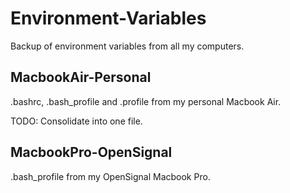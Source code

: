 # Environment-Variables

Backup of environment variables from all my computers.

## MacbookAir-Personal
.bashrc, .bash_profile and .profile from my personal Macbook Air. 

TODO: Consolidate into one file.

## MacbookPro-OpenSignal
.bash_profile from my OpenSignal Macbook Pro.

